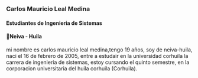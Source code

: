### Carlos Mauricio Leal Medina
#### Estudiantes de Ingenieria de Sistemas
#### 📍Neiva - Huila

mi nombre es carlos mauricio leal medina,tengo 19 años, soy de neiva-huila, naci el 16 de febrero de 2005,
entre a estudair en la universidad corhuila la carrera de ingenieria de sistemas, estoy cursando el quinto semestre,
en la corporacion universitaria del huila corhuila (Corhuila).
<!--
**carlosleal16/carlosleal16** is a ✨ _special_ ✨ repository because its `README.md` (this file) appears on your GitHub profile.

Here are some ideas to get you started:

- 🔭 I’m currently working on ...
- 🌱 I’m currently learning ...
- 👯 I’m looking to collaborate on ...
- 🤔 I’m looking for help with ...
- 💬 Ask me about ...
- 📫 How to reach me: ...
- 😄 Pronouns: ...
- ⚡ Fun fact: ...
-->
